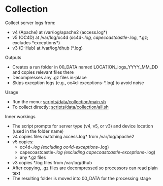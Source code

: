 # Collection

Collect server logs from:

- v4 (Apache) at /var/log/apache2 (access.log\*)
- v5 (OC4D) at /var/log/oc4d (oc4d-_.log, capecoastcastle-_.log, *.gz; excludes *exceptions\*)
- v3 (D-Hub) at /var/log/dhub (\*.log)

Outputs

- Creates a run folder in 00_DATA named LOCATION_logs_YYYY_MM_DD and copies relevant files there
- Decompresses any .gz files in-place
- Skips exception logs (e.g., oc4d-exceptions-\*.log) to avoid noise

Usage

- Run the menu: [scripts/data/collection/main.sh](../../data/collection/main.sh)
- To collect directly: [scripts/data/collection/all.sh](../../data/collection/all.sh)

Inner workings

- The script prompts for server type (v4, v5, or v3) and device location (used in the folder name)
- v4 copies files matching access.log\* from /var/log/apache2
- v5 copies:
  - oc4d-_.log (excluding oc4d-exceptions-_.log)
  - capecoastcastle-_.log (excluding capecoastcastle-exceptions-_.log)
  - any \*.gz files
- v3 copies \*.log files from /var/log/dhub
- After copying, .gz files are decompressed so processors can read plain text
- The resulting folder is moved into 00_DATA for the processing stage

